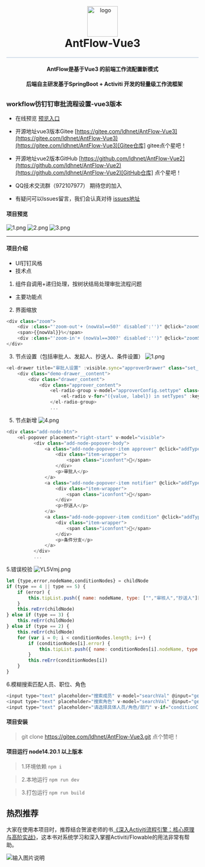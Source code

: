 <p align="center" style="margin-bottom: 0 !important">
	<img alt="logo" src="https://gitee.com/ldhnet/ant-flow/raw/master/public/images/logo.png"  width = "80px"; height= "80px";>
</p>
<h1 align="center" style="margin: 10px 10px; font-weight: bold;margin-top: 0 !important">AntFlow-Vue3</h1>
<h4 style="border-top: solid #ACC0D8 1px;"></h4>
<h4 align="center">AntFlow是基于Vue3 的前端工作流配置新模式 </h4>
<h4 align="center" style="margin: 0px 0px 30px 10px; ">后端自主研发基于SpringBoot + Activiti 开发的轻量级工作流框架</h4>


### workflow彷钉钉审批流程设置-vue3版本

-  在线预览  [预览入口](http://117.72.70.166/ant-flow/dist/)

-  开源地址vue3版本Gitee [https://gitee.com/ldhnet/AntFlow-Vue3](https://gitee.com/ldhnet/AntFlow-Vue3)(https://gitee.com/ldhnet/AntFlow-Vue3)[Gitee仓库] gitee点个星吧！
-  开源地址vue2版本GitHub [https://github.com/ldhnet/AntFlow-Vue2](https://github.com/ldhnet/AntFlow-Vue2)(https://github.com/ldhnet/AntFlow-Vue2)[GitHub仓库] 点个星吧！
 - QQ技术交流群（972107977） 期待您的加入
 - 有疑问可以Issues留言，我们会认真对待
  [issues地址](https://gitee.com/ldhnet/AntFlow-Vue3/issues)


#### 项目预览
   
![1.png](https://gitee.com/ldhnet/AntFlow-Vue3/raw/master/public/images/1.png)
![2.png](https://gitee.com/ldhnet/AntFlow-Vue3/raw/master/public/images/2.png)
![3.png](https://gitee.com/ldhnet/AntFlow-Vue3/raw/master/public/images/3.png)

-------------------
 

#### 项目介绍
- UI钉钉风格
- 技术点
1. 组件自调用+递归处理，按树状结局处理审批流程问题
- 主要功能点
2. 界面缩放 
```javascript
<div class="zoom">
	<div :class="'zoom-out'+ (nowVal==50?' disabled':'')" @click="zoomSize(1)"></div>
    <span>{{nowVal}}%</span>
    <div :class="'zoom-in'+ (nowVal==300?' disabled':'')" @click="zoomSize(2)"></div>
</div>
```
3. 节点设置（包括审批人、发起人、抄送人、条件设置）
![1.png](https://gitee.com/ldhnet/AntFlow-Vue3/raw/master/public/images/1.png)
```javascript
<el-drawer title="审批人设置" :visible.sync="approverDrawer" class="set_promoter" :show-close="false" :size="550" :before-close="saveApprover"> 
    <div class="demo-drawer__content">
        <div class="drawer_content">
            <div class="approver_content">
                <el-radio-group v-model="approverConfig.settype" class="clear" @change="changeType">
                    <el-radio v-for="({value, label}) in setTypes" :key="value" :label="value">{{label}}</el-radio>
                </el-radio-group>
                ...
```
5. 节点新增
![4.png](https://gitee.com/ldhnet/AntFlow-Vue3/raw/master/public/images/4.png)
```javascript
<div class="add-node-btn">
    <el-popover placement="right-start" v-model="visible">
          <div class="add-node-popover-body">
              <a class="add-node-popover-item approver" @click="addType(4)">
                  <div class="item-wrapper">
                      <span class="iconfont"></span>
                  </div>
                  <p>审批人</p>
              </a>
              <a class="add-node-popover-item notifier" @click="addType(5)">
                  <div class="item-wrapper">
                      <span class="iconfont"></span>
                  </div>
                  <p>抄送人</p>
              </a>
              <a class="add-node-popover-item condition" @click="addType(2)">
                  <div class="item-wrapper">
                      <span class="iconfont"></span>
                  </div>
                  <p>条件分支</p>
              </a>
          </div>
          ...
```
5.错误校验
![YL5Vmj.png](https://gitee.com/ldhnet/AntFlow-Vue3/raw/master/public/images/3.png)
```javascript
let {type,error,nodeName,conditionNodes} = childNode
if (type == 4 || type == 5) {
    if (error) {
        this.tipList.push({ name: nodeName, type: ["","审核人","抄送人"][type] })
    }
    this.reErr(childNode)
} else if (type == 3) {
    this.reErr(childNode)
} else if (type == 2) {
    this.reErr(childNode)
    for (var i = 0; i < conditionNodes.length; i++) {
        if (conditionNodes[i].error) {
            this.tipList.push({ name: conditionNodes[i].nodeName, type: "条件" })
        }
        this.reErr(conditionNodes[i])
    }
}
```
6.模糊搜索匹配人员、职位、角色
```javascript
<input type="text" placeholder="搜索成员" v-model="searchVal" @input="getDebounceData($event,activeName)">
<input type="text" placeholder="搜索角色" v-model="searchVal" @input="getDebounceData($event,2)">
<input type="text" placeholder="请选择具体人员/角色/部门" v-if="conditionConfig.nodeUserList.length == 0" @click="addConditionRole">
```
#### 项目安装

> git clone https://gitee.com/ldhnet/AntFlow-Vue3.git 点个赞吧！

#### 项目运行 node14.20.1 以上版本
> 1.环境依赖  `npm i`

> 2.本地运行 `npm run dev` 

> 3.打包运行 `npm run build` 



## 热烈推荐
大家在使用本项目时，推荐结合贺波老师的书[《深入Activiti流程引擎：核心原理与高阶实战》](https://item.jd.com/13928958.html)，这本书对系统学习和深入掌握Activiti/Flowable的用法非常有帮助。

![输入图片说明](https://foruda.gitee.com/images/1699658576150803044/9bdfb7f1_2042292.png "")

